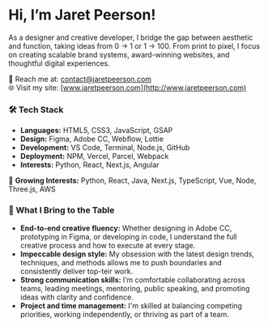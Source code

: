 # Hi, I’m Jaret Peerson!
As a designer and creative developer, I bridge the gap between aesthetic and function, taking ideas from 0 -> 1 or 1 -> 100. From print to pixel, I focus on creating scalable brand systems, award-winning websites, and thoughtful digital experiences.

💬 Reach me at: [contact@jaretpeerson.com](mailto:contact@jaretpeerson.com)  
🌐 Visit my site: [www.jaretpeerson.com](http://www.jaretpeerson.com)

### 🛠️ Tech Stack
- **Languages:** HTML5, CSS3, JavaScript, GSAP
- **Design:** Figma, Adobe CC, Webflow, Lottie
- **Development:** VS Code, Terminal, Node.js, GitHub
- **Deployment:** NPM, Vercel, Parcel, Webpack
- **Interests:** Python, React, Next.js, Angular

🌱 **Growing Interests:** Python, React, Java, Next.js, TypeScript, Vue, Node, Three.js, AWS

### 🧠 What I Bring to the Table
- **End-to-end creative fluency:** Whether designing in Adobe CC, prototyping in Figma, or developing in code, I understand the full creative process and how to execute at every stage.<br>
- **Impeccable design style:** My obsession with the latest design trends, techniques, and methods allows me to push boundaries and consistently deliver top-teir work.<br>
- **Strong communication skills:** I’m comfortable collaborating across teams, leading meetings, mentoring, public speaking, and promoting ideas with clarity and confidence.<br>
- **Project and time management:** I'm skilled at balancing competing priorities, working independently, or thriving as part of a team.<br>
